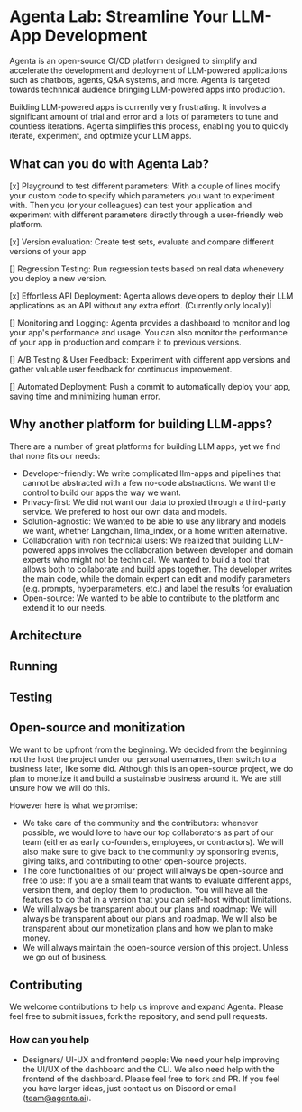 # Agenta Lab: Streamline Your LLM-App Development

Agenta is an open-source CI/CD platform designed to simplify and accelerate the development and deployment of LLM-powered applications such as chatbots, agents, Q&A systems, and more. Agenta is targeted towards technnical audience bringing LLM-powered apps into production.

Building LLM-powered apps is currently very frustrating. It involves a significant amount of trial and error and a lots of parameters to tune and countless iterations. Agenta simplifies this process, enabling you to quickly iterate, experiment, and optimize your LLM apps.

## What can you do with Agenta Lab?

[x] Playground to test different parameters: With a couple of lines modify your custom code to specify which parameters you want to experiment with. Then you (or your colleagues) can test your application and experiment with different parameters directly through a user-friendly web platform.

[x] Version evaluation: Create test sets, evaluate and compare different versions of your app

[] Regression Testing: Run regression tests based on real data whenevery you deploy a new version.

[x] Effortless API Deployment: Agenta allows developers to deploy their LLM applications as an API without any extra effort. (Currently only locally)Í

[] Monitoring and Logging: Agenta provides a dashboard to monitor and log your app's performance and usage. You can also monitor the performance of your app in production and compare it to previous versions.

[] A/B Testing & User Feedback: Experiment with different app versions and gather valuable user feedback for continuous improvement.

[] Automated Deployment: Push a commit to automatically deploy your app, saving time and minimizing human error.

## Why another platform for building LLM-apps?

There are a number of great platforms for building LLM apps, yet we find that none fits our needs:

- Developer-friendly: We write complicated llm-apps and pipelines that cannot be abstracted with a few no-code abstractions. We want the control to build our apps the way we want.
- Privacy-first: We did not want our data to proxied through a third-party service. We prefered to host our own data and models.
- Solution-agnostic: We wanted to be able to use any library and models we want, whether Langchain, llma_index, or a home written alternative.
- Collaboration with non technical users: We realized that building LLM-powered apps involves the collaboration between developer and domain experts who might not be technical. We wanted to build a tool that allows both to collaborate and build apps together. The developer writes the main code, while the domain expert can edit and modify parameters (e.g. prompts, hyperparameters, etc.) and label the results for evaluation
- Open-source: We wanted to be able to contribute to the platform and extend it to our needs.


## Architecture

## Running

## Testing

## Open-source and monitization
We want to be upfront from the beginning. We decided from the beginning not the host the project under our personal usernames, then switch to a business later, like some did. Although this is an open-source project, we do plan to monetize it and build a sustainable business around it. We are still unsure how we will do this.

However here is what we promise:
- We take care of the community and the contributors: whenever possible, we would love to have our top collaborators as part of our team (either as early co-founders, employees, or contractors). We will also make sure to give back to the community by sponsoring events, giving talks, and contributing to other open-source projects.
- The core functionalities of our project will always be open-source and free to use: If you are a small team that wants to evaluate different apps, version them, and deploy them to production. You will have all the features to do that in a version that you can self-host without limitations.
- We will always be transparent about our plans and roadmap: We will always be transparent about our plans and roadmap. We will also be transparent about our monetization plans and how we plan to make money.
- We will always maintain the open-source version of this project. Unless we go out of business.


## Contributing

We welcome contributions to help us improve and expand Agenta. Please feel free to submit issues, fork the repository, and send pull requests.

### How can you help
- Designers/ UI-UX and frontend people: We need your help improving the UI/UX of the dashboard and the CLI. We also need help with the frontend of the dashboard. Please feel free to fork and PR. If you feel you have larger ideas, just contact us on Discord or email (team@agenta.ai).
